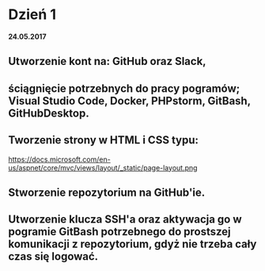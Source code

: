 Dzień 1
===

**24.05.2017**

Utworzenie kont na: GitHub oraz Slack,
---

ściągnięcie potrzebnych do pracy pogramów; Visual Studio Code, Docker, PHPstorm, GitBash, GitHubDesktop.
---

Tworzenie strony w HTML i CSS typu: 
---


https://docs.microsoft.com/en-us/aspnet/core/mvc/views/layout/_static/page-layout.png


Stworzenie repozytorium na GitHub'ie.
---

Utworzenie klucza SSH'a oraz aktywacja go w pogramie GitBash potrzebnego do prostszej komunikacji z repozytorium, gdyż nie trzeba cały czas się logować.
---
